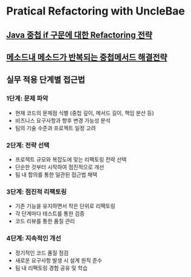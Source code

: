 # Pratical Refactoring with UncleBae

## [Java 중첩 if 구문에 대한 Refactoring 전략](01.RefactoringOfNestedIf.md)

## [메소드내 메소드가 반복되는 중첩메서드 해결전략](02.RefactoringOfNestedMethod.md)

## 실무 적용 단계별 접근법

### 1단계: 문제 파악

- 현재 코드의 문제점 식별 (중첩 깊이, 메서드 길이, 책임 분산 등)
- 비즈니스 요구사항과 향후 변경 가능성 분석
- 팀의 기술 수준과 프로젝트 일정 고려

### 2단계: 전략 선택

- 프로젝트 규모와 복잡도에 맞는 리팩토링 전략 선택
- 단순한 것부터 시작하여 점진적으로 개선
- 팀 내 합의를 통한 일관된 접근법 채택

### 3단계: 점진적 리팩토링

- 기존 기능을 유지하면서 작은 단위로 리팩토링
- 각 단계마다 테스트를 통한 검증
- 코드 리뷰를 통한 품질 관리

### 4단계: 지속적인 개선

- 정기적인 코드 품질 점검
- 새로운 요구사항 발생 시 설계 원칙 준수
- 팀 내 리팩토링 경험 공유 및 학습